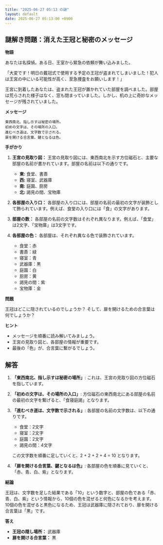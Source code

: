 ```yaml
---
title: "2025-06-27 05:13 の謎"
layout: default
date: 2025-06-27 05:13:00 +0900
---
```

## 謎解き問題：消えた王冠と秘密のメッセージ

**物語**

あなたは名探偵。ある日、王室から緊急の依頼が舞い込みました。

「大変です！明日の戴冠式で使用する予定の王冠が盗まれてしまいました！犯人は王宮の中にいる可能性が高く、至急捜査をお願いします！」

王宮に到着したあなたは、盗まれた王冠が置かれていた部屋を調べました。部屋は荒らされた様子はなく、窓も閉まっていました。しかし、机の上に奇妙なメッセージが残されていました。

**メッセージ**

```
東西南北、指し示すは秘密の場所。
初めの文字は、その場所の入口。
進むべき道は、文字数で示される。
扉を開ける合言葉、鍵となるは色。
```

**手がかり**

1.  **王宮の見取り図：** 王宮の見取り図には、東西南北を示す方位磁石と、主要な部屋の名前が書かれています。部屋の名前は以下の通りです。

    *   **東:** 食堂、書斎
    *   **西:** 寝室、武器庫
    *   **南:** 庭園、厨房
    *   **北:** 謁見の間、宝物庫
2.  **各部屋の入り口：** 各部屋の入り口には、部屋の名前の最初の文字が装飾として飾られています。例えば、食堂の入り口には「食」の文字があります。
3.  **部屋の数：** 各部屋の名前の文字数はそれぞれ異なります。例えば、「食堂」は2文字、「宝物庫」は3文字です。
4.  **各部屋の色：** 各部屋は、それぞれ異なる色で装飾されています。

    *   食堂：赤
    *   書斎：緑
    *   寝室：青
    *   武器庫：黒
    *   庭園：白
    *   厨房：黄
    *   謁見の間：紫
    *   宝物庫：金

**問題**

王冠はどこに隠されているのでしょうか？ そして、扉を開けるための合言葉は何でしょうか？

**ヒント**

*   メッセージを順番に読み解いてみましょう。
*   王宮の見取り図と、各部屋の情報が重要です。
*   最後の「色」が、合言葉に繋がるでしょう。

## 解答

1.  **「東西南北、指し示すは秘密の場所」**: これは、王宮の見取り図の方位磁石を指しています。
2.  **「初めの文字は、その場所の入口」**: 方位磁石の東西南北にある部屋の名前の最初の文字を繋げると、「食寝庭謁」となります。
3.  **「進むべき道は、文字数で示される」**: 各部屋の名前の文字数は、以下の通りです。

    *   食堂：2文字
    *   寝室：2文字
    *   庭園：2文字
    *   謁見の間：4文字

    この文字数を順番に足していくと、2 + 2 + 2 + 4 = 10 となります。
4.  **「扉を開ける合言葉、鍵となるは色」**: 各部屋の色を順番に見ていくと、「赤、青、白、紫」となります。

**結論**

王冠は、文字数を足した結果である「10」という数字と、部屋の色である「赤、青、白、紫」という情報から、10個の色を混ぜると何色になるかを考えます。
10個の色を混ぜると黒色になるため、王冠は武器庫に隠されており、扉を開ける合言葉は「黒」です。

**答え**

*   **王冠の隠し場所：** 武器庫
*   **扉を開ける合言葉：** 黒
